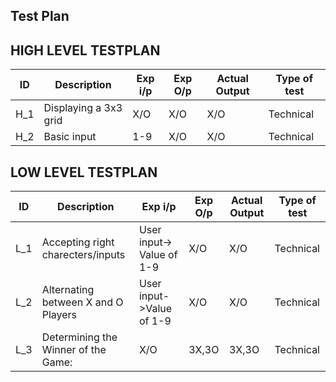 ## Test Plan
## HIGH LEVEL TESTPLAN

| ID | Description | Exp i/p | Exp O/p | Actual Output | Type of test |
| --- | --- | --- | --- | --- | --- |
| H_1 | Displaying a 3x3 grid | X/O | X/O | X/O | Technical |
| H_2 | Basic input | 1-9 | X/O | X/O | Technical |



## LOW LEVEL TESTPLAN
| ID | Description | Exp i/p | Exp O/p | Actual Output | Type of test |
| --- | --- | --- | --- | --- | --- |
| L_1 | Accepting right charecters/inputs | User input-> Value of 1-9 | X/O | X/O | Technical |
| L_2 | Alternating between X and O Players | User input->Value of 1-9 | X/O | X/O | Technical |
| L_3 | Determining the Winner of the Game: | X/O | 3X,3O | 3X,3O | Technical |


